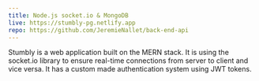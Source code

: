 ```yaml
---
title: Node.js socket.io & MongoDB
live: https://stumbly-pg.netlify.app
repo: https://github.com/JeremieNallet/back-end-api
---
```


Stumbly is a web application built on the MERN stack. It is using the socket.io library to ensure real-time connections from server to client and vice versa. It has a custom made authentication system using JWT tokens.
